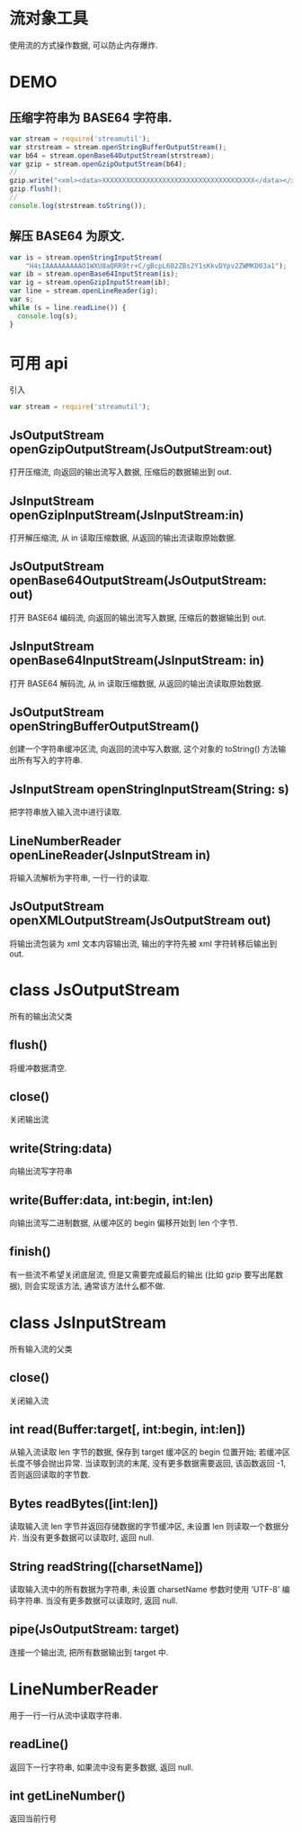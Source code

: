 # 流对象工具

使用流的方式操作数据, 可以防止内存爆炸.


# DEMO

## 压缩字符串为 BASE64 字符串.

```js
var stream = require('streamutil');
var strstream = stream.openStringBufferOutputStream();
var b64 = stream.openBase64OutputStream(strstream);
var gzip = stream.openGzipOutputStream(b64);
//
gzip.write("<xml><data>XXXXXXXXXXXXXXXXXXXXXXXXXXXXXXXXXXXXXX</data></xml>");
gzip.flush();
//
console.log(strstream.toString());
```


## 解压 BASE64 为原文.

```js
var is = stream.openStringInputStream(
    "H4sIAAAAAAAAAO1WXU8aQRR9tr+C/gBcpL602ZBs2Y1sKkvDYpv2ZWMKD03a1");
var ib = stream.openBase64InputStream(is);
var ig = stream.openGzipInputStream(ib);
var line = stream.openLineReader(ig);
var s;
while (s = line.readLine()) {
  console.log(s);
}
```


# 可用 api

引入

```js
var stream = require('streamutil');
```

## JsOutputStream openGzipOutputStream(JsOutputStream:out)

打开压缩流, 向返回的输出流写入数据, 压缩后的数据输出到 out.


## JsInputStream openGzipInputStream(JsInputStream:in)

打开解压缩流, 从 in 读取压缩数据, 从返回的输出流读取原始数据.


## JsOutputStream openBase64OutputStream(JsOutputStream: out)

打开 BASE64 编码流, 向返回的输出流写入数据, 压缩后的数据输出到 out.


## JsInputStream openBase64InputStream(JsInputStream: in)

打开 BASE64 解码流, 从 in 读取压缩数据, 从返回的输出流读取原始数据.


## JsOutputStream openStringBufferOutputStream()

创建一个字符串缓冲区流, 向返回的流中写入数据, 这个对象的 toString() 方法输出所有写入的字符串.


## JsInputStream openStringInputStream(String: s)

把字符串放入输入流中进行读取.


## LineNumberReader openLineReader(JsInputStream in)

将输入流解析为字符串, 一行一行的读取.


## JsOutputStream openXMLOutputStream(JsOutputStream out)

将输出流包装为 xml 文本内容输出流, 输出的字符先被 xml 字符转移后输出到 out.


# class JsOutputStream

所有的输出流父类


## flush()

将缓冲数据清空.


## close()

关闭输出流


## write(String:data)

向输出流写字符串


## write(Buffer:data, int:begin, int:len)

向输出流写二进制数据, 从缓冲区的 begin 偏移开始到 len 个字节.


## finish()

有一些流不希望关闭底层流, 但是又需要完成最后的输出 (比如 gzip 要写出尾数据), 
则会实现该方法, 通常该方法什么都不做.


# class JsInputStream

所有输入流的父类


## close()

关闭输入流


## int read(Buffer:target[, int:begin, int:len])

从输入流读取 len 字节的数据, 保存到 target 缓冲区的 begin 位置开始;
若缓冲区长度不够会抛出异常.
当读取到流的末尾, 没有更多数据需要返回, 该函数返回 -1, 否则返回读取的字节数.


## Bytes readBytes([int:len])

读取输入流 len 字节并返回存储数据的字节缓冲区, 未设置 len 则读取一个数据分片.
当没有更多数据可以读取时, 返回 null.


## String readString([charsetName])

读取输入流中的所有数据为字符串, 未设置 charsetName 参数时使用 'UTF-8' 编码字符串.
当没有更多数据可以读取时, 返回 null.


## pipe(JsOutputStream: target)

连接一个输出流, 把所有数据输出到 target 中.


# LineNumberReader

用于一行一行从流中读取字符串.


## readLine()

返回下一行字符串, 如果流中没有更多数据, 返回 null.


## int getLineNumber()

返回当前行号